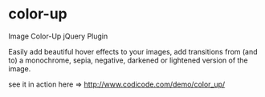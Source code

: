 color-up
========

Image Color-Up jQuery Plugin

Easily add beautiful hover effects to your images,
add transitions from (and to) a monochrome, sepia,
negative, darkened or lightened version of the image.

see it in action here => http://www.codicode.com/demo/color_up/
